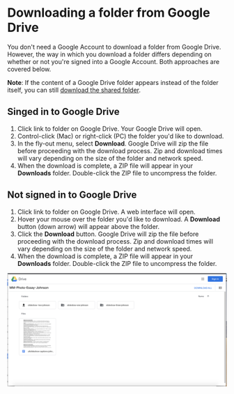 # Downloading a folder from Google Drive

You don't need a Google Account to download a folder from Google Drive. However, the way in which you download a folder differs depending on whether or not you're signed into a Google Account. Both approaches are covered below.

**Note**: If the content of a Google Drive folder appears instead of the folder itself, you can still [download the shared folder](../troubleshooting/content-of-google-drive-folder-appears-instead-of-folder-itself.md).

## Singed in to Google Drive

1. Click link to folder on Google Drive. Your Google Drive will open.
2. Control-click (Mac) or right-click (PC) the folder you'd like to download.&#x20;
3. In the fly-out menu, select **Download**. Google Drive will zip the file before proceeding with the download process. Zip and download times will vary depending on the size of the folder and network speed.
4. When the download is complete, a ZIP file will appear in your **Downloads** folder. Double-click the ZIP file to uncompress the folder.&#x20;

## Not signed in to Google Drive

1. Click link to folder on Google Drive. A web interface will open.
2. Hover your mouse over the folder you'd like to download. A **Download** button (down arrow) will appear above the folder.
3. Click the **Download** button. Google Drive will zip the file before proceeding with the download process. Zip and download times will vary depending on the size of the folder and network speed.&#x20;
4. When the download is complete, a ZIP file will appear in your **Downloads** folder. Double-click the ZIP file to uncompress the folder.&#x20;

![](../.gitbook/assets/downloading-a-folder-google-drive-not-signed-in.png)
